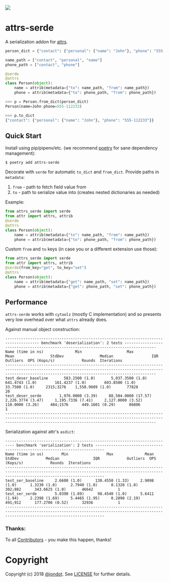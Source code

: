 ![](media/cover.png)

# attrs-serde

A serialization addon for [attrs](https://attrs.org).


```py
person_dict = {"contact": {"personal": {"name": "John"}, "phone": "555-112233"}}

name_path = ["contact", "personal", "name"]
phone_path = ["contact", "phone"]

@serde
@attrs
class Person(object):
    name = attrib(metadata={"to": name_path, "from": name_path})
    phone = attrib(metadata={"to": phone_path, "from": phone_path})

>>> p = Person.from_dict(person_dict)
Person(name=John phone=555-112233)

>>> p.to_dict
{"contact": {"personal": {"name": "John"}, "phone": "555-112233"}}
```


## Quick Start

Install using pip/pipenv/etc. (we recommend [poetry](https://github.com/sdispater/poetry) for sane dependency management):

```
$ poetry add attrs-serde
```

Decorate with `serde` for automatic `to_dict` and `from_dict`. Provide paths in `metadata`:

1. `from` - path to fetch field value from
2. `to` - path to serialize value into (creates nested dictionaries as needed)

Example:

```py
from attrs_serde import serde
from attr import attrs, attrib
@serde
@attrs
class Person(object):
    name = attrib(metadata={"to": name_path, "from": name_path})
    phone = attrib(metadata={"to": phone_path, "from": phone_path})
```

Custom `from` and `to` keys (in case you or a different extension use those):

```py
from attrs_serde import serde
from attr import attrs, attrib
@serde(from_key="get", to_key="set")
@attrs
class Person(object):
    name = attrib(metadata={"get": name_path, "set": name_path})
    phone = attrib(metadata={"get": phone_path, "set": phone_path})
```

## Performance

`attrs-serde` works with `cytoolz` (mostly C implementation) and so presents very low overhead over what `attrs` already does.


Against manual object construction:

```
------------------------------------------------------------------------------------- benchmark 'deserialization': 2 tests ------------------------------------------------------------------------------------
Name (time in ns)              Min                    Max                  Mean                StdDev                Median                 IQR            Outliers  OPS (Kops/s)            Rounds  Iterations
---------------------------------------------------------------------------------------------------------------------------------------------------------------------------------------------------------------
test_deser_baseline       583.2500 (1.0)       5,037.3500 (1.0)        641.4743 (1.0)        161.4237 (1.0)        603.8500 (1.0)       33.7500 (1.0)     2315;3276    1,558.9089 (1.0)       77828          20
test_deser_serde        1,976.0000 (3.39)     88,504.0000 (17.57)    2,226.3774 (3.47)     1,195.7336 (7.41)     2,127.0000 (3.52)     110.0000 (3.26)     484;1576      449.1601 (0.29)      86806           1
---------------------------------------------------------------------------------------------------------------------------------------------------------------------------------------------------------------
```

Serialization against attr's `asdict`:

```
-------------------------------------------------------------------------- benchmark 'serialization': 2 tests --------------------------------------------------------------------------
Name (time in us)        Min                 Max              Mean            StdDev            Median               IQR            Outliers  OPS (Kops/s)            Rounds  Iterations
----------------------------------------------------------------------------------------------------------------------------------------------------------------------------------------
test_ser_baseline     2.6600 (1.0)      130.4550 (1.33)     2.9098 (1.0)      1.3230 (1.0)      2.7940 (1.0)      0.1320 (1.0)       302;882      343.6625 (1.0)       46642           1
test_ser_serde        5.0390 (1.89)      98.4540 (1.0)      5.6411 (1.94)     2.2398 (1.69)     5.4465 (1.95)     0.2890 (2.19)      491;912      177.2706 (0.52)      32936           1
----------------------------------------------------------------------------------------------------------------------------------------------------------------------------------------
```

### Thanks:

To all [Contributors](https://github.com/jondot/attrs-serde/graphs/contributors) - you make this happen, thanks!

# Copyright

Copyright (c) 2018 [@jondot](http://twitter.com/jondot). See [LICENSE](LICENSE.txt) for further details.
